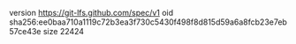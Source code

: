 version https://git-lfs.github.com/spec/v1
oid sha256:ee0baa710a1119c72b3ea3f730c5430f498f8d815d59a6a8fcb23e7eb57ce43e
size 22424
